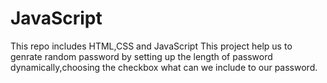 # JavaScript 
This repo includes HTML,CSS and JavaScript 
This project help us to genrate random password by setting up the length of password dynamically,choosing the checkbox what can we include to our password.
